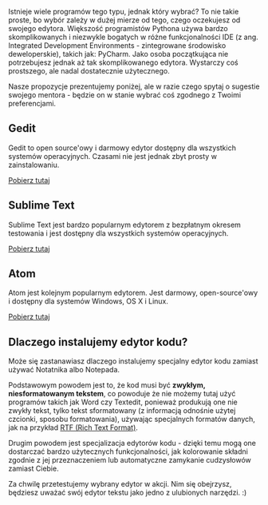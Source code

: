 Istnieje wiele programów tego typu, jednak który wybrać? To nie takie proste, bo wybór zależy w dużej mierze od tego, czego oczekujesz od swojego edytora. Większość programistów Pythona używa bardzo skomplikowanych i niezwykle bogatych w różne funkcjonalności IDE (z ang. Integrated Development Environments - zintegrowane środowisko deweloperskie), takich jak: PyCharm. Jako osoba początkująca nie potrzebujesz jednak aż tak skomplikowanego edytora. Wystarczy coś prostszego, ale nadal dostatecznie użytecznego.

Nasze propozycje prezentujemy poniżej, ale w razie czego spytaj o sugestie swojego mentora - będzie on w stanie wybrać coś zgodnego z Twoimi preferencjami.

## Gedit

Gedit to open source'owy i darmowy edytor dostępny dla wszystkich systemów operacyjnych. Czasami nie jest jednak zbyt prosty w zainstalowaniu.

[Pobierz tutaj](https://wiki.gnome.org/Apps/Gedit#Download)

## Sublime Text

Sublime Text jest bardzo popularnym edytorem z bezpłatnym okresem testowania i jest dostępny dla wszystkich systemów operacyjnych.

[Pobierz tutaj](https://www.sublimetext.com/)

## Atom

Atom jest kolejnym popularnym edytorem. Jest darmowy, open-source'owy i dostępny dla systemów Windows, OS X i Linux.

[Pobierz tutaj](https://atom.io/)

## Dlaczego instalujemy edytor kodu?

Może się zastanawiasz dlaczego instalujemy specjalny edytor kodu zamiast używać Notatnika albo Notepada.

Podstawowym powodem jest to, że kod musi być **zwykłym, niesformatowanym tekstem**, co powoduje że nie możemy tutaj użyć programów takich jak Word czy Textedit, ponieważ produkują one nie zwykły tekst, tylko tekst sformatowany (z informacją odnośnie użytej czcionki, sposobu formatowania), używając specjalnych formatów danych, jak na przykład [RTF (Rich Text Format)](https://en.wikipedia.org/wiki/Rich_Text_Format).

Drugim powodem jest specjalizacja edytorów kodu - dzięki temu mogą one dostarczać bardzo użytecznych funkcjonalności, jak kolorowanie składni zgodnie z jej przeznaczeniem lub automatyczne zamykanie cudzysłowów zamiast Ciebie.

Za chwilę przetestujemy wybrany edytor w akcji. Nim się obejrzysz, będziesz uważać swój edytor tekstu jako jedno z ulubionych narzędzi. :)
